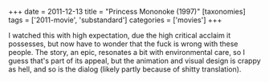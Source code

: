 +++
date = 2011-12-13
title = "Princess Mononoke (1997)"
[taxonomies]
tags = ['2011-movie', 'substandard']
categories = ['movies']
+++

I watched this with high expectation, due the high critical acclaim it
possesses, but now have to wonder that the fuck is wrong with these
people. The story, an epic, resonates a bit with environmental care, so
I guess that's part of its appeal, but the animation and visual design
is crappy as hell, and so is the dialog (likely partly because of shitty
translation).
